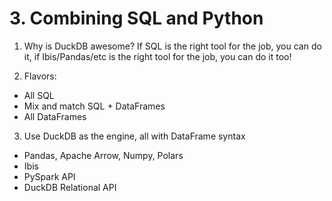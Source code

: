 # 3. Combining SQL and Python

1. Why is DuckDB awesome?
If SQL is the right tool for the job, you can do it, if Ibis/Pandas/etc is the right tool for the job, you can do it too!

2. Flavors:
- All SQL
- Mix and match SQL + DataFrames
- All DataFrames

3. Use DuckDB as the engine, all with DataFrame syntax
- Pandas, Apache Arrow, Numpy, Polars
- Ibis
- PySpark API
- DuckDB Relational API
